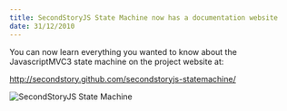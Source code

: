 ```yaml
--- 
title: SecondStoryJS State Machine now has a documentation website
date: 31/12/2010
---
```


You can now learn everything you wanted to know about the JavascriptMVC3 state machine on the project website at:

<a href="http://secondstory.github.com/secondstoryjs-router/">http://secondstory.github.com/secondstoryjs-statemachine/</a>

<img src="http://src.sencha.io/http://awardwinningfjords.com/images/SecondStoryJS-StateMachine.png" alt="SecondStoryJS State Machine" />
